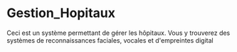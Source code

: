 # Gestion_Hopitaux
Ceci est un système permettant de gérer les hôpitaux. Vous y trouverez des systèmes de reconnaissances faciales, vocales et d'empreintes digital
